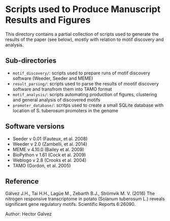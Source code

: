 # Scripts used to Produce Manuscript Results and Figures

This directory contains a partial collection of scripts used to generate the results of the paper (see below), mostly with relation to motif discovery and analysis. 

## Sub-directories 
- `motif_discovery/`: scripts used to prepare runs of motif discovery software (Weeder, Seeder and MEME)
- `result_parsing/`: scripts used to parse the results of mootif discovery software and transfrom them into TAMO format
- `motif_analysis/`: scripts automating production of figures, clustering and general analysis of discovered motifs
- `promoter_database/`: scritps used to create a small SQLite database with location of S. tuberosum promoters in the genome

## Software versions
- Seeder v 0.01 (Fauteux, et al. 2008)
- Weeder v 2.0 (Zambelli, et al. 2014)
- MEME v 4.10.0 (Bailey et al. 2009)
- BioPython v 1.61 (Cock et al. 2009)
- Weblogo v 2.8 (Crooks et al. 2004)
- TAMO (Gordon, et al. 2005)

## Reference
Gálvez J.H., Tai H.H., Lagüe M., Zebarth B.J., Strömvik M. V. (2016) The nitrogen responsive transcriptome in potato (Solanum tuberosum L.) reveals significant gene regulatory motifs. Scientific Reports 6:26090.

Author: Hector Galvez